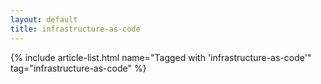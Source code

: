 ```yaml
---
layout: default
title: infrastructure-as-code
---
```


{% include article-list.html name="Tagged with 'infrastructure-as-code'" tag="infrastructure-as-code" %}
